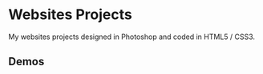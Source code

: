 # Websites Projects
My websites projects designed in Photoshop and coded in HTML5 / CSS3.

## Demos
